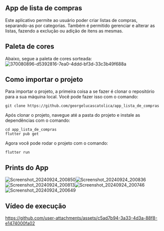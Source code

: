 ## App de lista de compras 

Este aplicativo permite ao usuário poder criar listas de compras, separando-as por categorias. Também é permitido gerenciar e alterar as listas, fazendo a exclução ou adição de itens as mesmas. 

## Paleta de cores 

Abaixo, segue a paleta de cores sorteada:  
![370080896-d5392816-7ea0-4ddd-bf3d-33c3b49f688a](https://github.com/user-attachments/assets/a327d4e1-6090-4978-a1f5-fd920c164b91)


## Como importar o projeto

Para importar o projeto, a primeira coisa a se fazer é clonar o repositório para a sua máquina local. Você pode fazer isso com o comando:

```
git clone https://github.com/georgelucascatolica/app_lista_de_compras
```
Após clonar o projeto, navegue até a pasta do projeto e instale as dependências com o comando:
```
cd app_lista_de_compras
flutter pub get
```
Agora você pode rodar o projeto com o comando:
```
flutter run
```

## Prints do App

![Screenshot_20240924_200850](https://github.com/user-attachments/assets/dab28ebb-8956-4203-a1e7-501d2b8fdc38)![Screenshot_20240924_200836](https://github.com/user-attachments/assets/06909b77-8161-43eb-863f-be03edf0a2f9)![Screenshot_20240924_200813](https://github.com/user-attachments/assets/2735059a-7bfd-457f-8a35-7f86f3081448)![Screenshot_20240924_200746](https://github.com/user-attachments/assets/410595ec-84c3-4dec-8ec9-c778e2901020)![Screenshot_20240924_200649](https://github.com/user-attachments/assets/389bcabc-6cf3-454e-9e7f-b0b1289fe469)


## Vídeo de execução



https://github.com/user-attachments/assets/c5ad7b94-3a33-4d3a-88f8-e1474000fa02




